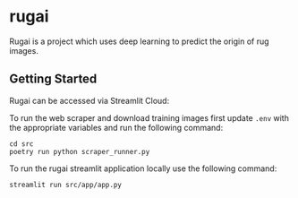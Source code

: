 # rugai

Rugai is a project which uses deep learning to predict the origin of rug images.

## Getting Started
Rugai can be accessed via Streamlit Cloud:
<link>


To run the web scraper and download training images first update `.env` with the appropriate variables and run the following command:
```
cd src 
poetry run python scraper_runner.py
```

To run the rugai streamlit application locally use the following command:
```
streamlit run src/app/app.py
```
